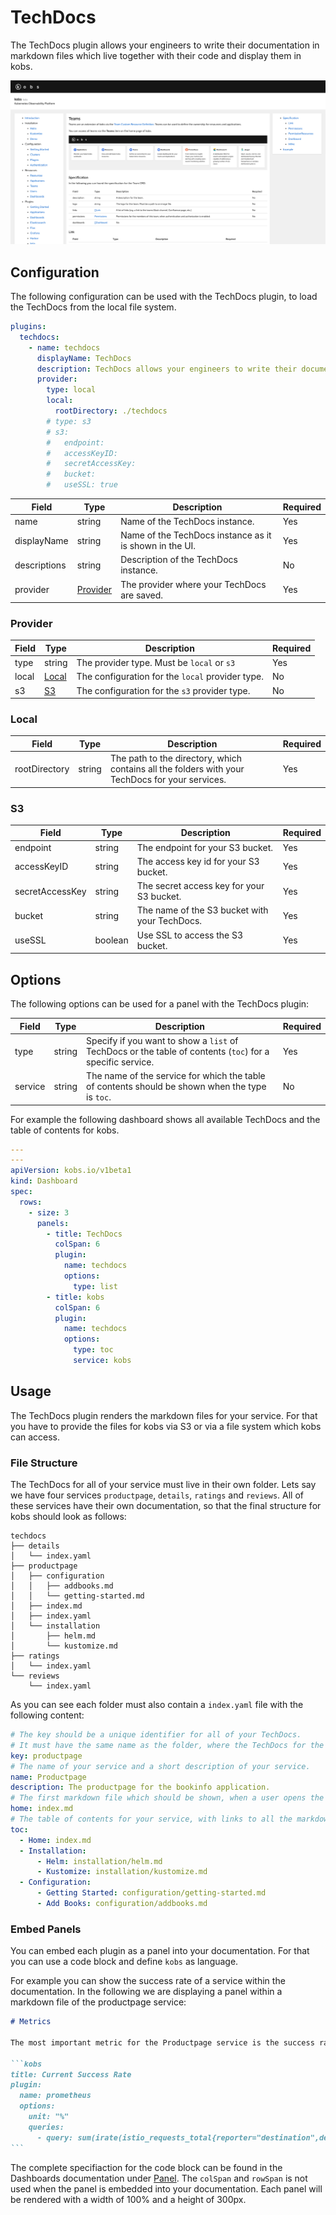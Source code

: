 # TechDocs

The TechDocs plugin allows your engineers to write their documentation in markdown files which live together with their code and display them in kobs.

![TechDocs](assets/techdocs.png)

## Configuration

The following configuration can be used with the TechDocs plugin, to load the TechDocs from the local file system.

```yaml
plugins:
  techdocs:
    - name: techdocs
      displayName: TechDocs
      description: TechDocs allows your engineers to write their documentation in Markdown files which live together with their code.
      provider:
        type: local
        local:
          rootDirectory: ./techdocs
        # type: s3
        # s3:
        #   endpoint:
        #   accessKeyID:
        #   secretAccessKey:
        #   bucket:
        #   useSSL: true
```

| Field | Type | Description | Required |
| ----- | ---- | ----------- | -------- |
| name | string | Name of the TechDocs instance. | Yes |
| displayName | string | Name of the TechDocs instance as it is shown in the UI. | Yes |
| descriptions | string | Description of the TechDocs instance. | No |
| provider | [Provider](#provider) | The provider where your TechDocs are saved. | Yes |

### Provider

| Field | Type | Description | Required |
| ----- | ---- | ----------- | -------- |
| type | string | The provider type. Must be `local` or `s3` | Yes |
| local | [Local](#local) | The configuration for the `local` provider type. | No |
| s3 | [S3](#s3) | The configuration for the `s3` provider type. | No |

### Local

| Field | Type | Description | Required |
| ----- | ---- | ----------- | -------- |
| rootDirectory | string | The path to the directory, which contains all the folders with your TechDocs for your services. | Yes |

### S3

| Field | Type | Description | Required |
| ----- | ---- | ----------- | -------- |
| endpoint | string | The endpoint for your S3 bucket. | Yes |
| accessKeyID | string | The access key id for your S3 bucket. | Yes |
| secretAccessKey | string | The secret access key for your S3 bucket. | Yes |
| bucket | string | The name of the S3 bucket with your TechDocs. | Yes |
| useSSL | boolean | Use SSL to access the S3 bucket. | Yes |

## Options

The following options can be used for a panel with the TechDocs plugin:

| Field | Type | Description | Required |
| ----- | ---- | ----------- | -------- |
| type | string | Specify if you want to show a `list` of TechDocs or the table of contents (`toc`) for a specific service. | Yes |
| service | string | The name of the service for which the table of contents should be shown when the type is `toc`. | No |

For example the following dashboard shows all available TechDocs and the table of contents for kobs.

```yaml
---
---
apiVersion: kobs.io/v1beta1
kind: Dashboard
spec:
  rows:
    - size: 3
      panels:
        - title: TechDocs
          colSpan: 6
          plugin:
            name: techdocs
            options:
              type: list
        - title: kobs
          colSpan: 6
          plugin:
            name: techdocs
            options:
              type: toc
              service: kobs
```

## Usage

The TechDocs plugin renders the markdown files for your service. For that you have to provide the files for kobs via S3 or via a file system which kobs can access.

### File Structure

The TechDocs for all of your service must live in their own folder. Lets say we have four services `productpage`, `details`, `ratings` and `reviews`. All of these services have their own documentation, so that the final structure for kobs should look as follows:

```plain
techdocs
├── details
│   └── index.yaml
├── productpage
│   ├── configuration
│   │   ├── addbooks.md
│   │   └── getting-started.md
│   ├── index.md
│   ├── index.yaml
│   └── installation
│       ├── helm.md
│       └── kustomize.md
├── ratings
│   └── index.yaml
└── reviews
    └── index.yaml
```

As you can see each folder must also contain a `index.yaml` file with the following content:

```yaml
# The key should be a unique identifier for all of your TechDocs.
# It must have the same name as the folder, where the TechDocs for the service are stored for kobs.
key: productpage
# The name of your service and a short description of your service.
name: Productpage
description: The productpage for the bookinfo application.
# The first markdown file which should be shown, when a user opens the TechDocs for the service.
home: index.md
# The table of contents for your service, with links to all the markdown files should can be accessed by a user.
toc:
  - Home: index.md
  - Installation:
      - Helm: installation/helm.md
      - Kustomize: installation/kustomize.md
  - Configuration:
      - Getting Started: configuration/getting-started.md
      - Add Books: configuration/addbooks.md
```

### Embed Panels

You can embed each plugin as a panel into your documentation. For that you can use a code block and define `kobs` as language.

For example you can show the success rate of a service within the documentation. In the following we are displaying a panel within a markdown file of the productpage service:

~~~md
# Metrics

The most important metric for the Productpage service is the success rate. The success rate is determined via the `istio_requests_total` metric, which is exported by the Envoy sidecar.

```kobs
title: Current Success Rate
plugin:
  name: prometheus
  options:
    unit: "%"
    queries:
      - query: sum(irate(istio_requests_total{reporter="destination",destination_workload_namespace=~"bookinfo",destination_workload=~"productpage-v1",response_code!~"5.*"}[5m])) / sum(irate(istio_requests_total{reporter="destination",destination_workload_namespace=~"bookinfo",destination_workload=~"productpage-v1"}[5m])) * 100
```
~~~

The complete specifiaction for the code block can be found in the Dashboards documentation under [Panel](../resources/dashboards.md#panel). The `colSpan` and `rowSpan` is not used when the panel is embedded into your documentation. Each panel will be rendered with a width of 100% and a height of 300px.
